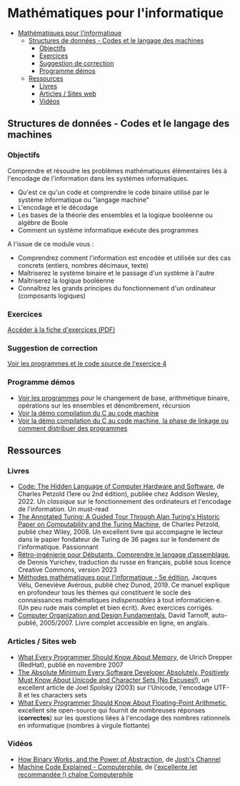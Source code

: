 # Mathématiques pour l'informatique


- [Mathématiques pour l'informatique](#mathématiques-pour-linformatique)
  - [Structures de données - Codes et le langage des machines](#structures-de-données---codes-et-le-langage-des-machines)
    - [Objectifs](#objectifs)
    - [Exercices](#exercices)
    - [Suggestion de correction](#suggestion-de-correction)
    - [Programme démos](#programme-démos)
  - [Ressources](#ressources)
    - [Livres](#livres)
    - [Articles / Sites web](#articles--sites-web)
    - [Vidéos](#vidéos)


## Structures de données - Codes et le langage des machines

### Objectifs

Comprendre et résoudre les problèmes mathématiques élémentaires liés à l'encodage de l'information dans les systèmes informatiques.

- Qu'est ce qu'un code et comprendre le code binaire utilisé par le système informatique ou "langage machine"
- L'encodage et le décodage
- Les bases de la théorie des ensembles et la logique booléenne ou algèbre de Boole
- Comment un système informatique exécute des programmes

A l'issue de ce module vous :

- Comprendrez comment l'information est encodée et utilisée sur des cas concrets (entiers, nombres décimaux, texte)
- Maîtriserez le système binaire et le passage d'un système à l'autre
- Maîtriserez la logique booléenne
- Connaîtrez les grands principes du fonctionnement d'un ordinateur (composants logiques)


### Exercices

[Accéder à la fiche d'exercices (PDF)](./exercices.pdf)

### Suggestion de correction

[Voir les programmes et le code source de l'exercice 4](./sources/)

### Programme démos

- [Voir les programmes](./sources/) pour le changement de base, arithmétique binaire, opérations sur les ensembles et dénombrement, récursion
- [Voir la démo compilation du C au code machine](./demo1-compilation/)
- [Voir la démo compilation du C au code machine, la phase de linkage ou comment distribuer des programmes](./demo2-linkage//)

## Ressources

### Livres

- [Code: The Hidden Language of Computer Hardware and Software](https://www.amazon.fr/Code-Language-Computer-Hardware-Software-dp-0137909101/dp/0137909101/ref=dp_ob_title_bk), de Charles Petzold (1ere ou 2nd édition), publiée chez Addison Wesley, 2022. Un *classique* sur le fonctionnement des ordinateurs et l'encodage de l'information. Un must-read
- [The Annotated Turing: A Guided Tour Through Alan Turing's Historic Paper on Computability and the Turing Machine](https://www.amazon.fr/Annotated-Turing-Turing%E2%80%B2s-Historic-Computability/dp/0470229055), de Charles Petzold, publié chez Wiley, 2008. Un excellent livre qui accompagne le lecteur dans le papier fondateur de Turing de 36 pages sur le fondement de l'informatique. Passionnant  
- [Rétro-ingénierie pour Débutants, Comprendre le langage d’assemblage](https://beginners.re/), de Dennis Yurichev, traduction du russe en français, publié sous licence Creative Commons, version 2023
- [Méthodes mathématiques pour l'informatique - 5e édition](https://www.dunod.com/sciences-techniques/methodes-mathematiques-pour-informatique-cours-et-exercices-corriges), Jacques Vélu, Geneviève Avérous, publié chez Dunod, 2019. Ce manuel explique en profondeur tous les thèmes qui constituent le socle des connaissances mathématiques *indispensables* à tout informaticien·e. (Un peu rude mais complet et bien écrit). Avec exercices corrigés.
- [Computer Organization and Design Fundamentals](https://faculty.etsu.edu/tarnoff/138292/), David Tarnoff, auto-publié, 2005/2007. Livre complet accessible en ligne, en anglais.


### Articles / Sites web

- [What Every Programmer Should Know About Memory](https://www.google.com/url?sa=t&rct=j&q=&esrc=s&source=web&cd=&cad=rja&uact=8&ved=2ahUKEwjG7LCvxtqCAxXrTqQEHeE2ArIQFnoECA0QAQ&url=https%3A%2F%2Fpeople.freebsd.org%2F~lstewart%2Farticles%2Fcpumemory.pdf&usg=AOvVaw3VY2lnCBaI-B57Dric65cb&opi=89978449), de Ulrich Drepper (RedHat), publié en novembre 2007
- [The Absolute Minimum Every Software Developer Absolutely, Positively Must Know About Unicode and Character Sets (No Excuses!)](https://www.joelonsoftware.com/2003/10/08/the-absolute-minimum-every-software-developer-absolutely-positively-must-know-about-unicode-and-character-sets-no-excuses/), un excellent article de Joel Spolsky (2003) sur l'Unicode, l'encodage UTF-8 et les characters sets
- [What Every Programmer Should Know About Floating-Point Arithmetic](https://floating-point-gui.de/), excellent site open-source qui fournit de nombreuses réponses (**correctes**) sur les questions liées à l'encodage des nombres rationnels en informatique (nombres à virgule flottante)

### Vidéos

- [How Binary Works, and the Power of Abstraction](https://www.youtube.com/watch?v=PMpNhbMjDj0&list=PLS3XEhTy6-Ale8Et6pxRR2I3LYNt8-rX3&index=36), de [Josh's Channel](https://www.youtube.com/@JoshsHandle)
- [Machine Code Explained - Computerphile](https://www.youtube.com/watch?v=8VsiYWW9r48&list=PLS3XEhTy6-Ale8Et6pxRR2I3LYNt8-rX3&index=5), de [l'excellente (et recommandée !) chaîne Computerphile](https://www.youtube.com/@Computerphile)